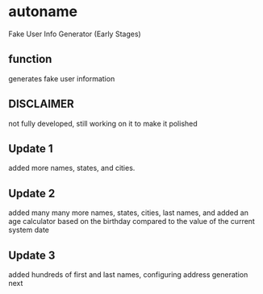 # autoname
Fake User Info Generator (Early Stages)
## function
generates fake user information
## DISCLAIMER
not fully developed, still working on it to make it polished
## Update 1
added more names, states, and cities.
## Update 2
added many many more names, states, cities, last names, and
added an age calculator based on the birthday compared
to the value of the current system date
## Update 3
added hundreds of first and last names, configuring address generation next
